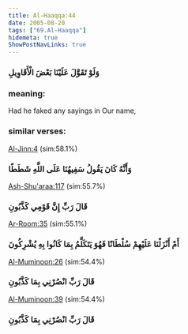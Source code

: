 ```yaml
---
title: Al-Haaqqa:44
date: 2005-08-20
tags: ["69.Al-Haaqqa"]
hidemeta: true 
ShowPostNavLinks: true 
---
```

### وَلَوْ تَقَوَّلَ عَلَيْنَا بَعْضَ الْأَقَاوِيلِ
### meaning: 
Had he faked any sayings in Our name,
### similar verses: 

[Al-Jinn:4](/72/4) (sim:58.1%)

### وَأَنَّهُ كَانَ يَقُولُ سَفِيهُنَا عَلَى اللَّهِ شَطَطًا

[Ash-Shu'araa:117](/26/117) (sim:55.7%)

### قَالَ رَبِّ إِنَّ قَوْمِي كَذَّبُونِ

[Ar-Room:35](/30/35) (sim:55.1%)

### أَمْ أَنْزَلْنَا عَلَيْهِمْ سُلْطَانًا فَهُوَ يَتَكَلَّمُ بِمَا كَانُوا بِهِ يُشْرِكُونَ

[Al-Muminoon:26](/23/26) (sim:54.4%)

### قَالَ رَبِّ انْصُرْنِي بِمَا كَذَّبُونِ

[Al-Muminoon:39](/23/39) (sim:54.4%)

### قَالَ رَبِّ انْصُرْنِي بِمَا كَذَّبُونِ
